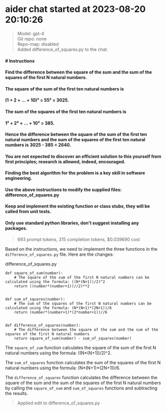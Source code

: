 
# aider chat started at 2023-08-20 20:10:26

> Model: gpt-4  
> Git repo: none  
> Repo-map: disabled  
> Added difference_of_squares.py to the chat.  

#### # Instructions  
####   
#### Find the difference between the square of the sum and the sum of the squares of the first N natural numbers.  
####   
#### The square of the sum of the first ten natural numbers is  
#### (1 + 2 + ... + 10)² = 55² = 3025.  
####   
#### The sum of the squares of the first ten natural numbers is  
#### 1² + 2² + ... + 10² = 385.  
####   
#### Hence the difference between the square of the sum of the first ten natural numbers and the sum of the squares of the first ten natural numbers is 3025 - 385 = 2640.  
####   
#### You are not expected to discover an efficient solution to this yourself from first principles; research is allowed, indeed, encouraged.  
#### Finding the best algorithm for the problem is a key skill in software engineering.  
####   
#### ####  
####   
#### Use the above instructions to modify the supplied files: difference_of_squares.py  
#### Keep and implement the existing function or class stubs, they will be called from unit tests.  
#### Only use standard python libraries, don't suggest installing any packages.  
> 693 prompt tokens, 315 completion tokens, $0.039690 cost  

Based on the instructions, we need to implement the three functions in the `difference_of_squares.py` file. Here are the changes:

difference_of_squares.py
```
def square_of_sum(number):
    # The square of the sum of the first N natural numbers can be calculated using the formula: ((N*(N+1))/2)^2
    return ((number*(number+1))//2)**2


def sum_of_squares(number):
    # The sum of the squares of the first N natural numbers can be calculated using the formula: (N*(N+1)*(2N+1))/6
    return (number*(number+1)*(2*number+1))//6


def difference_of_squares(number):
    # The difference between the square of the sum and the sum of the squares of the first N natural numbers
    return square_of_sum(number) - sum_of_squares(number)
```

The `square_of_sum` function calculates the square of the sum of the first N natural numbers using the formula: ((N*(N+1))/2)^2.

The `sum_of_squares` function calculates the sum of the squares of the first N natural numbers using the formula: (N*(N+1)*(2N+1))/6.

The `difference_of_squares` function calculates the difference between the square of the sum and the sum of the squares of the first N natural numbers by calling the `square_of_sum` and `sum_of_squares` functions and subtracting the results.

> Applied edit to difference_of_squares.py  
